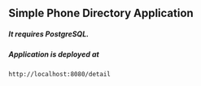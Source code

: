 ## Simple Phone Directory Application

##### It requires PostgreSQL.
##### Application is deployed at 

```
http://localhost:8080/detail
```
